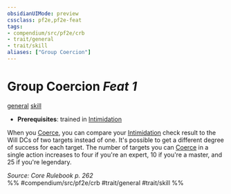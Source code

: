 ```yaml
---
obsidianUIMode: preview
cssclass: pf2e,pf2e-feat
tags:
- compendium/src/pf2e/crb
- trait/general
- trait/skill
aliases: ["Group Coercion"]
---
```

# Group Coercion  *Feat 1*  
[general](/rules/traits/general.md)  [skill](/rules/traits/skill.md)  

- **Prerequisites**: trained in [Intimidation](/compendium/skills.md#Intimidation)

When you [Coerce](/rules/actions/coerce.md), you can compare your [Intimidation](/compendium/skills.md#Intimidation) check result to the Will DCs of two targets instead of one. It's possible to get a different degree of success for each target. The number of targets you can [Coerce](/rules/actions/coerce.md) in a single action increases to four if you're an expert, 10 if you're a master, and 25 if you're legendary.

*Source: Core Rulebook p. 262*  
%% #compendium/src/pf2e/crb #trait/general #trait/skill %%